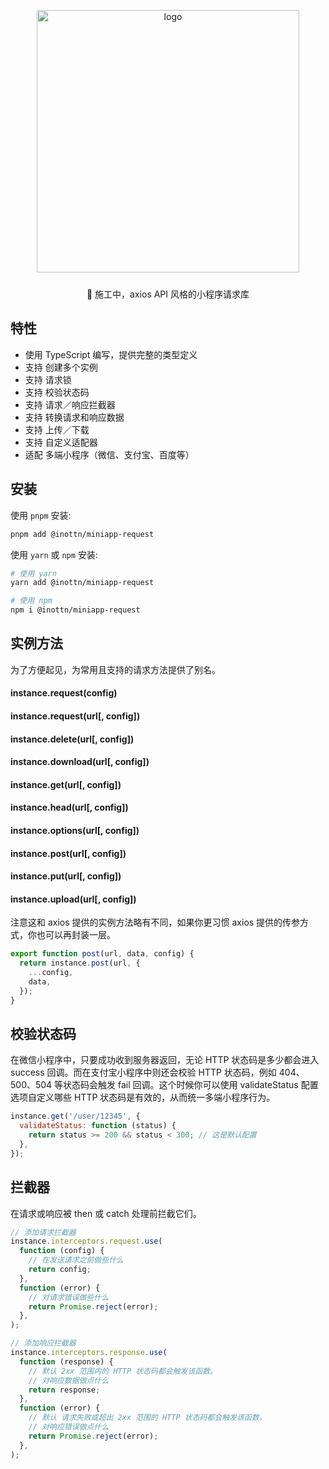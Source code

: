 <p align="center">
  <img alt="logo" src="https://fastly.jsdelivr.net/npm/@inottn/assets/miniapp-request/logo.svg" width="420" style="margin-bottom: 10px;">
</p>

<p align="center">🚧 施工中，axios API 风格的小程序请求库</p>

## 特性

- 使用 TypeScript 编写，提供完整的类型定义
- 支持 创建多个实例
- 支持 请求锁
- 支持 校验状态码
- 支持 请求／响应拦截器
- 支持 转换请求和响应数据
- 支持 上传／下载
- 支持 自定义适配器
- 适配 多端小程序（微信、支付宝、百度等）

## 安装

使用 `pnpm` 安装:

```bash
pnpm add @inottn/miniapp-request
```

使用 `yarn` 或 `npm` 安装:

```bash
# 使用 yarn
yarn add @inottn/miniapp-request

# 使用 npm
npm i @inottn/miniapp-request
```

## 实例方法

为了方便起见，为常用且支持的请求方法提供了别名。

#### instance.request(config)

#### instance.request(url[, config])

#### instance.delete(url[, config])

#### instance.download(url[, config])

#### instance.get(url[, config])

#### instance.head(url[, config])

#### instance.options(url[, config])

#### instance.post(url[, config])

#### instance.put(url[, config])

#### instance.upload(url[, config])

注意这和 axios 提供的实例方法略有不同，如果你更习惯 axios 提供的传参方式，你也可以再封装一层。

```js
export function post(url, data, config) {
  return instance.post(url, {
    ...config,
    data,
  });
}
```

## 校验状态码

在微信小程序中，只要成功收到服务器返回，无论 HTTP 状态码是多少都会进入 success 回调。而在支付宝小程序中则还会校验 HTTP 状态码，例如 404、500、504 等状态码会触发 fail 回调。这个时候你可以使用 validateStatus 配置选项自定义哪些 HTTP 状态码是有效的，从而统一多端小程序行为。

```js
instance.get('/user/12345', {
  validateStatus: function (status) {
    return status >= 200 && status < 300; // 这是默认配置
  },
});
```

## 拦截器

在请求或响应被 then 或 catch 处理前拦截它们。

```js
// 添加请求拦截器
instance.interceptors.request.use(
  function (config) {
    // 在发送请求之前做些什么
    return config;
  },
  function (error) {
    // 对请求错误做些什么
    return Promise.reject(error);
  },
);

// 添加响应拦截器
instance.interceptors.response.use(
  function (response) {
    // 默认 2xx 范围内的 HTTP 状态码都会触发该函数。
    // 对响应数据做点什么
    return response;
  },
  function (error) {
    // 默认 请求失败或超出 2xx 范围的 HTTP 状态码都会触发该函数。
    // 对响应错误做点什么
    return Promise.reject(error);
  },
);
```
